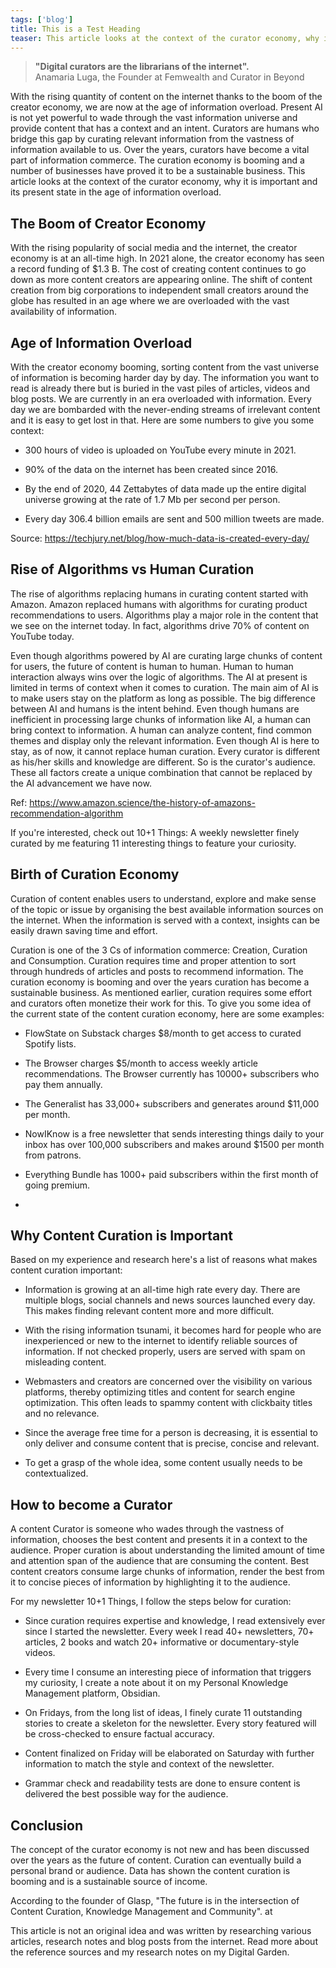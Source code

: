```yaml
---
tags: ['blog']
title: This is a Test Heading
teaser: This article looks at the context of the curator economy, why it is important and its present state in the age of information overload.
---
```

> **"Digital curators are the librarians of the internet".** <br>  Anamaria Luga, the Founder at Femwealth and Curator in Beyond
  

<span class='drop-cap'>W</span>ith the rising quantity of content on the internet thanks to the boom of the creator economy, we are now at the age of information overload. Present AI is not yet powerful to wade through the vast information universe and provide content that has a context and an intent. Curators are humans who bridge this gap by curating relevant information from the vastness of information available to us. Over the years, curators have become a vital part of information commerce. The curation economy is booming and a number of businesses have proved it to be a sustainable business. This article looks at the context of the curator economy, why it is important and its present state in the age of information overload.

  

  

## The Boom of Creator Economy

With the rising popularity of social media and the internet, the creator economy is at an all-time high. In 2021 alone, the creator economy has seen a record funding of $1.3 B. The cost of creating content continues to go down as more content creators are appearing online. The shift of content creation from big corporations to independent small creators around the globe has resulted in an age where we are overloaded with the vast availability of information.

  

## Age of Information Overload

With the creator economy booming, sorting content from the vast universe of information is becoming harder day by day. The information you want to read is already there but is buried in the vast piles of articles, videos and blog posts. We are currently in an era overloaded with information. Every day we are bombarded with the never-ending streams of irrelevant content and it is easy to get lost in that. Here are some numbers to give you some context:

- 300 hours of video is uploaded on YouTube every minute in 2021.

- 90% of the data on the internet has been created since 2016.

- By the end of 2020, 44 Zettabytes of data made up the entire digital universe growing at the rate of 1.7 Mb per second per person.

- Every day 306.4 billion emails are sent and 500 million tweets are made.

  

Source: https://techjury.net/blog/how-much-data-is-created-every-day/

  

  

## Rise of Algorithms vs Human Curation

  

The rise of algorithms replacing humans in curating content started with Amazon. Amazon replaced humans with algorithms for curating product recommendations to users. Algorithms play a major role in the content that we see on the internet today. In fact, algorithms drive 70% of content on YouTube today.

  

Even though algorithms powered by AI are curating large chunks of content for users, the future of content is human to human. Human to human interaction always wins over the logic of algorithms. The AI at present is limited in terms of context when it comes to curation. The main aim of AI is to make users stay on the platform as long as possible. The big difference between AI and humans is the intent behind. Even though humans are inefficient in processing large chunks of information like AI, a human can bring context to information. A human can analyze content, find common themes and display only the relevant information. Even though AI is here to stay, as of now, it cannot replace human curation. Every curator is different as his/her skills and knowledge are different. So is the curator's audience. These all factors create a unique combination that cannot be replaced by the AI advancement we have now.

  

Ref: https://www.amazon.science/the-history-of-amazons-recommendation-algorithm

  

If you're interested, check out 10+1 Things: A weekly newsletter finely curated by me featuring 11 interesting things to feature your curiosity.

  

## Birth of Curation Economy

  

Curation of content enables users to understand, explore and make sense of the topic or issue by organising the best available information sources on the internet. When the information is served with a context, insights can be easily drawn saving time and effort.

  

Curation is one of the 3 Cs of information commerce: Creation, Curation and Consumption. Curation requires time and proper attention to sort through hundreds of articles and posts to recommend information. The curation economy is booming and over the years curation has become a sustainable business. As mentioned earlier, curation requires some effort and curators often monetize their work for this. To give you some idea of the current state of the content curation economy, here are some examples:

- FlowState on Substack charges $8/month to get access to curated Spotify lists.

- The Browser charges $5/month to access weekly article recommendations. The Browser currently has 10000+ subscribers who pay them annually.

- The Generalist has 33,000+ subscribers and generates around $11,000 per month.

- NowIKnow is a free newsletter that sends interesting things daily to your inbox has over 100,000 subscribers and makes around $1500 per month from patrons.

- Everything Bundle has 1000+ paid subscribers within the first month of going premium.

-

## Why Content Curation is Important

  

Based on my experience and research here's a list of reasons what makes content curation important:

  

- Information is growing at an all-time high rate every day. There are multiple blogs, social channels and news sources launched every day. This makes finding relevant content more and more difficult.

- With the rising information tsunami, it becomes hard for people who are inexperienced or new to the internet to identify reliable sources of information. If not checked properly, users are served with spam on misleading content.

- Webmasters and creators are concerned over the visibility on various platforms, thereby optimizing titles and content for search engine optimization. This often leads to spammy content with clickbaity titles and no relevance.

- Since the average free time for a person is decreasing, it is essential to only deliver and consume content that is precise, concise and relevant.

- To get a grasp of the whole idea, some content usually needs to be contextualized.

  

## How to become a Curator

  

A content Curator is someone who wades through the vastness of information, chooses the best content and presents it in a context to the audience. Proper curation is about understanding the limited amount of time and attention span of the audience that are consuming the content. Best content creators consume large chunks of information, render the best from it to concise pieces of information by highlighting it to the audience.

  

For my newsletter 10+1 Things, I follow the steps below for curation:

- Since curation requires expertise and knowledge, I read extensively ever since I started the newsletter. Every week I read 40+ newsletters, 70+ articles, 2 books and watch 20+ informative or documentary-style videos.

- Every time I consume an interesting piece of information that triggers my curiosity, I create a note about it on my Personal Knowledge Management platform, Obsidian.

- On Fridays, from the long list of ideas, I finely curate 11 outstanding stories to create a skeleton for the newsletter. Every story featured will be cross-checked to ensure factual accuracy.

- Content finalized on Friday will be elaborated on Saturday with further information to match the style and context of the newsletter.

- Grammar check and readability tests are done to ensure content is delivered the best possible way for the audience.

  

## Conclusion

  

The concept of the curator economy is not new and has been discussed over the years as the future of content. Curation can eventually build a personal brand or audience. Data has shown the content curation is booming and is a sustainable source of income.

  

According to the founder of Glasp, "The future is in the intersection of Content Curation, Knowledge Management and Community". at

  

  

This article is not an original idea and was written by researching various articles, research notes and blog posts from the internet. Read more about the reference sources and my research notes on my Digital Garden.